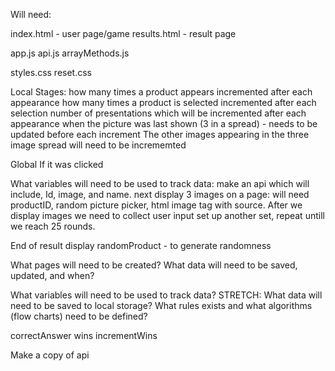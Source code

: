 Will need:

index.html - user page/game
results.html - result page

app.js
api.js
arrayMethods.js

styles.css
reset.css

Local Stages:
how many times a product appears incremented after each appearance
how many times a product is selected incremented after each selection
number of presentations which will be incremented after each appearance
when the picture was last shown (3 in a spread) - needs to be updated before each increment
The other images appearing in the three image spread will need to be incrememted

Global
If it was clicked

What variables will need to be used to track data:
make an api which will include, Id, image, and name.
next display 3 images on a page: will need
productID, random picture picker, html image tag with source.
After we display images we need to collect user input
set up another set, repeat untill we reach 25 rounds.

End of result display
randomProduct - to generate randomness

What pages will need to be created?
What data will need to be saved, updated, and when?

What variables will need to be used to track data?
STRETCH: What data will need to be saved to local storage?
What rules exists and what algorithms (flow charts) need to be defined?

correctAnswer
wins
incrementWins

Make a copy of api
